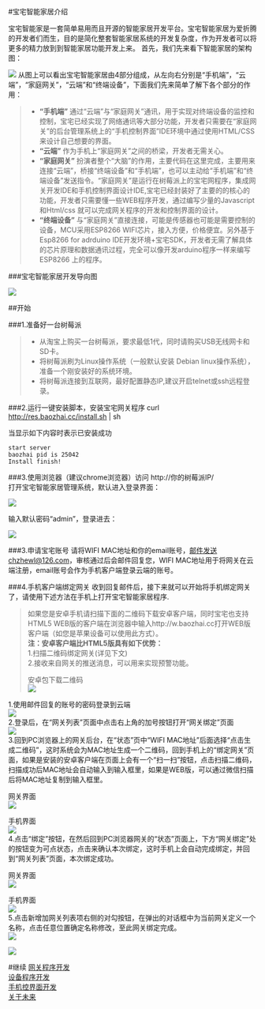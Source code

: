 #宝宅智能家居介绍

宝宅智能家是一套简单易用而且开源的智能家居开发平台。宝宅智能家居为爱折腾的开发者们而生，目的是简化整套智能家居系统的开发复杂度，作为开发者可以将更多的精力放到到智能家居功能开发上来。
首先，我们先来看下智能家居的架构图：

![](doc/images/24.gif)
从图上可以看出宝宅智能家居由4部分组成，从左向右分别是“手机端”，“云端”，“家庭网关”，“云端”和“终端设备”，下面我们先来简单了解下各个部分的作用：  
>* __“手机端”__ 通过“云端”与“家庭网关”通讯，用于实现对终端设备的监控和控制，宝宅已经实现了网络通讯等大部分功能，开发者只需要在“家庭网关”的后台管理系统上的“手机控制界面”IDE环境中通过使用HTML/CSS来设计自己想要的界面。
>* __“云端”__ 作为手机上“家庭网关”之间的桥梁，开发者无需关心。
>* __“家庭网关”__ 扮演者整个“大脑”的作用，主要代码在这里完成，主要用来连接“云端”，桥接“终端设备”和“手机端”，也可以主动给“手机端”和“终端设备”发送指令。“家庭网关”是运行在树莓派上的宝宅网程序，集成网关开发IDE和手机控制界面设计IDE,宝宅已经封装好了主要的的核心的功能，开发者只需要懂一些WEB程序开发，通过编写少量的Javascript和Html/css 就可以完成网关程序的开发和控制界面的设计。
>* __“终端设备”__ 与“家庭网关”直接连接，可能是传感器也可能是需要控制的设备，MCU采用ESP8266 WIFI芯片，接入方便，价格便宜。另外基于Esp8266 for adrduino IDE开发环境+宝宅SDK，开发者无需了解具体的芯片原理和数据通讯过程，完全可以像开发arduino程序一样来编写ESP8266 上的程序。  


###宝宅智能家居开发导向图

![](doc/images/05.png)

##开始

###1.准备好一台树莓派
>* 从淘宝上购买一台树莓派，要求最低1代，同时请购买USB无线网卡和SD卡。
>* 将树莓派刷为Linux操作系统（一般默认安装 Debian linux操作系统），准备一个刚安装好的系统环境。
>* 将树莓派连接到互联网，最好配置静态IP,建议开启telnet或ssh远程登录。

###2.运行一键安装脚本，安装宝宅网关程序
	curl http://res.baozhai.cc/install.sh | sh

当显示如下内容时表示已安装成功  

	start server  
	baozhai pid is 25042  
	Install finish!  

###3.使用浏览器（建议chrome浏览器）访问 http://你的树莓派IP/   
打开宝宅智能家居管理系统，默认进入登录界面：

![](doc/images/22.png)

输入默认密码“admin”，登录进去：

![](doc/images/23.png)

###3.申请宝宅账号
请将WIFI MAC地址和你的email账号，邮件发送chzhewl@126.com，审核通过后会邮件回复您，WIFI MAC地址用于将网关在云端注册，email账号会作为手机客户端登录云端的账号。

###4.手机客户端绑定网关
收到回复邮件后，接下来就可以开始将手机绑定网关了，请使用下述方法在手机上打开宝宅智能家居程序.
>如果您是安卓手机请扫描下面的二维码下载安卓客户端，同时宝宅也支持HTML5 WEB版的客户端在浏览器中输入http://w.baozhai.cc打开WEB版客户端（如您是苹果设备可以使用此方式）。   
>__注：安卓客户端比HTML5版具有如下优势：__  
>1.扫描二维码绑定网关(详见下文)   
>2.接收来自网关的推送消息，可以用来实现预警功能。
>   
>安卓包下载二维码    
>![](doc/images/25.png)

1.使用邮件回复的账号的密码登录到云端  
![](doc/images/26.png)  
2.登录后，在“网关列表”页面中点击右上角的加号按钮打开“网关绑定”页面  
![](doc/images/28.png)   
3.回到PC浏览器上的网关后台，在“状态”页中“WIFI MAC地址”后面选择“点击生成二维码”，这时系统会为MAC地址生成一个二维码，回到手机上的“绑定网关”页面，如果是安装的安卓客户端在页面上会有一个“扫一扫”按钮，点击扫描二维码，扫描成功后MAC地址会自动输入到输入框里，如果是WEB版，可以通过微信扫描后将MAC地址复制到输入框里。

网关界面  
![](doc/images/33.png) 

手机界面  
![](doc/images/29.png)  
4.点击“绑定”按钮，在然后回到PC浏览器网关的“状态”页面上，下方“网关绑定”处的按钮变为可点状态，点击来确认本次绑定，这时手机上会自动完成绑定，并回到“网关列表”页面，本次绑定成功。

网关界面  
![](doc/images/27.png)  

手机界面  
![](doc/images/30.png)  
5.点击新增加网关列表项右侧的对勾按钮，在弹出的对话框中为当前网关定义一个名称，点击任意位置确定名称修改，至此网关绑定完成。  
![](doc/images/31.png)  


![](doc/images/32.png)


#继续
[网关程序开发](<doc/01.md>)  
[设备程序开发](<doc/02.md>)  
[手机控界面开发](<doc/03.md>)   
[关于未来](<doc/04.md>) 

